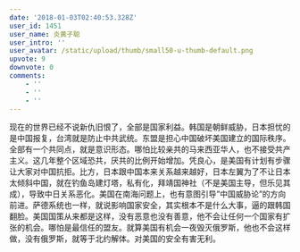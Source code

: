 ```yaml
---
date: '2018-01-03T02:40:53.328Z'
user_id: 1451
user_name: 炎黄子聪
user_intro: ''
user_avatar: /static/upload/thumb/small50-u-thumb-default.png
upvote: 9
downvote: 0
comments:
    - ''
    - ''
    - ''
---
```


现在的世界已经不说新仇旧恨了，全部是国家利益。韩国是朝鲜威胁，日本担忧的是中国报复，台湾就是防止中共武统。东盟是担心中国破坏美国建立的国际秩序。全部有一个共同点，就是意识形态。哪怕比较亲共的马来西亚华人，也不接受共产主义。这几年整个区域恐共，厌共的比例开始增加。凭良心，是美国有计划有步骤让大家对中国抗拒。比方，日本跟中国本来关系越来越好，日本左翼为了不让日本太倾斜中国，就在钓鱼岛建灯塔，私有化，拜靖国神社（不是美国主导，但乐见其成），导致中日关系恶化。美国在南海问题上，也有意图引导”中国威胁论”的方向前进。萨德系统也一样，就说影响国家安全，其实根本不是什么大事，逼的跟韩国翻脸。美国国策从来都是这样，没有恶意也没有善意，他不会让任何一个国家有扩张的机会。哪怕是最信任的盟友。就算美国有机会一夜毁灭俄罗斯，他也不会这样做，没有俄罗斯，就等于北约解体。对美国的安全有害无利。
